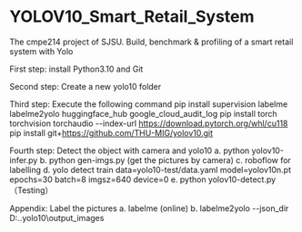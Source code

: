 # YOLOV10_Smart_Retail_System
The cmpe214 project of SJSU. Build, benchmark &amp; profiling of a smart retail system with Yolo 

First step: install Python3.10 and Git

Second step: Create a new yolo10 folder

Third step: Execute the following command
    pip install  supervision labelme   labelme2yolo huggingface_hub  google_cloud_audit_log
    pip install torch torchvision torchaudio --index-url https://download.pytorch.org/whl/cu118
    pip install  git+https://github.com/THU-MIG/yolov10.git

Fourth step: Detect the object with camera and yolo10
a.     python yolov10-infer.py
b.     python gen-imgs.py  (get the pictures by camera)
c.     roboflow for labelling
d.    yolo detect train data=yolo10-test/data.yaml model=yolov10n.pt epochs=30 batch=8 imgsz=640 device=0
e.    python yolov10-detect.py  （Testing）

Appendix: Label the pictures
a.    labelme (online)
b.    labelme2yolo --json_dir D:\..yolo10\output_images
